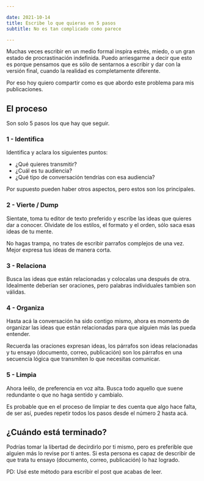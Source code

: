 ```yaml
---

date: 2021-10-14
title: Escribe lo que quieras en 5 pasos
subtitle: No es tan complicado como parece

---
```


<!--more-->

Muchas veces escribir en un medio formal inspira estrés, miedo, o un gran estado
de procrastinación indefinida. Puedo arriesgarme a decir que esto es porque
pensamos que es sólo de sentarnos a escribir y dar con la versión final, cuando
la realidad es completamente diferente.

Por eso hoy quiero compartir como es que abordo este problema para mis
publicaciones.

## El proceso

Son solo 5 pasos los que hay que seguir.

### 1 - Identifica

Identifica y aclara los siguientes puntos:
- ¿Qué quieres transmitir? 
- ¿Cuál es tu audiencia?
- ¿Qué tipo de conversación tendrías con esa audiencia?

Por supuesto pueden haber otros aspectos, pero estos son los principales.

### 2 - Vierte / Dump

Sientate, toma tu editor de texto preferido y escribe las ideas que quieres dar
a conocer. Olvidate de los estilos, el formato y el orden, sólo saca esas ideas
de tu mente.

No hagas trampa, no trates de escribir parrafos complejos de una vez. Mejor
expresa tus ideas de manera corta.

### 3 - Relaciona

Busca las ideas que están relacionadas y colocalas una después de otra.
Idealmente deberían ser oraciones, pero palabras individuales tambien son
válidas.

### 4 - Organiza

Hasta acá la conversación ha sido contigo mismo, ahora es momento de organizar
las ideas que están relacionadas para que alguien más las pueda entender.

Recuerda las oraciones expresan ideas, los párrafos son ideas relacionadas y tu
ensayo (documento, correo, publicación) son los párrafos en una secuencia lógica 
que transmiten lo que necesitas comunicar.

### 5 - Limpia

Ahora leélo, de preferencia en voz alta. Busca todo aquello que suene redundante
o que no haga sentido y cambialo.

Es probable que en el proceso de limpiar te des cuenta que algo hace falta, de
ser así, puedes repetir todos los pasos desde el número 2 hasta acá.

## ¿Cuándo está terminado?

Podrías tomar la libertad de decirdirlo por ti mismo, pero es preferible que
alguien más lo revise por ti antes. Si esta persona es capaz de describir de que
trata tu ensayo (documento, correo, publicación) lo haz logrado.

PD: Usé este método para escribir el post que acabas de leer.